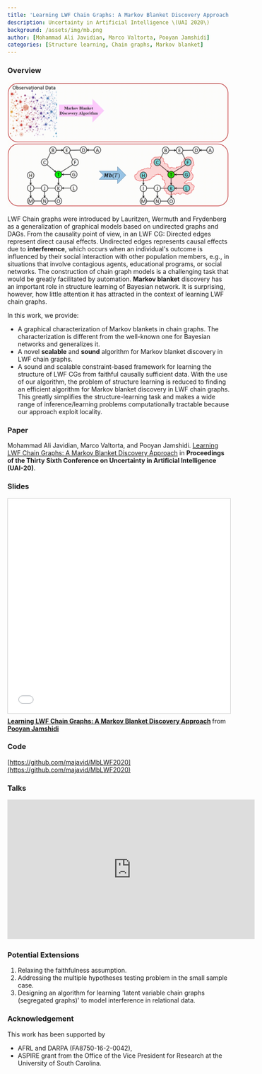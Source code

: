 ```yaml
---
title: 'Learning LWF Chain Graphs: A Markov Blanket Discovery Approach'
description: Uncertainty in Artificial Intelligence \(UAI 2020\) 
background: /assets/img/mb.png
author: [Mohammad Ali Javidian, Marco Valtorta, Pooyan Jamshidi]
categories: [Structure learning, Chain graphs, Markov blanket]
---
```


### Overview
![Alt Text](https://raw.githubusercontent.com/majavid/structurelearning/master/assets/img/mbcg.gif)

LWF Chain graphs were introduced by Lauritzen, Wermuth and Frydenberg as a generalization of graphical models based on undirected graphs and DAGs. From the causality point of view, in an LWF CG: Directed edges represent direct causal effects. Undirected edges represents causal effects due to **interference**, which occurs when an individual's outcome is influenced by their social interaction with other population members, e.g., in situations that involve contagious agents, educational programs, or social networks. The construction of chain graph models is a challenging task that would be greatly facilitated by automation. **Markov blanket** discovery has an important role in structure learning of Bayesian network. It is surprising, however, how little attention it has attracted in the context of learning LWF chain graphs. 

In this work, we provide:
* A graphical characterization of Markov blankets in chain graphs. The characterization is different from the well-known one for Bayesian networks and generalizes it. 
* A novel **scalable** and **sound** algorithm for Markov blanket discovery in LWF chain graphs. 
* A sound and scalable constraint-based framework for learning the structure of LWF CGs from faithful causally sufficient data. 
With the use of our algorithm, the problem of structure learning is reduced to finding an efficient algorithm for Markov blanket discovery in LWF chain graphs. This greatly simplifies the structure-learning task and makes a wide range of inference/learning problems computationally tractable because our approach exploit locality. 

### Paper
Mohammad Ali Javidian, Marco Valtorta, and Pooyan Jamshidi. [Learning LWF Chain Graphs: A Markov Blanket Discovery Approach](http://www.auai.org/uai2020/proceedings/446_main_paper.pdf) in **Proceedings of the Thirty Sixth Conference on Uncertainty in Artificial Intelligence (UAI-20)**.

### Slides

<iframe src="//www.slideshare.net/slideshow/embed_code/key/21aPZoiqWwYPsD" width="595" height="485" frameborder="0" marginwidth="0" marginheight="0" scrolling="no" style="border:1px solid #CCC; border-width:1px; margin-bottom:5px; max-width: 100%;" allowfullscreen> </iframe> <div style="margin-bottom:5px"> <strong> <a href="//www.slideshare.net/pooyanjamshidi/learning-lwf-chain-graphs-a-markov-blanket-discovery-approach" title="Learning LWF Chain Graphs: A Markov Blanket Discovery Approach" target="_blank">Learning LWF Chain Graphs: A Markov Blanket Discovery Approach</a> </strong> from <strong><a href="https://www.slideshare.net/pooyanjamshidi" target="_blank">Pooyan Jamshidi</a></strong> </div>

### Code
[https://github.com/majavid/MbLWF2020](https://github.com/majavid/MbLWF2020)

### Talks

<iframe width="560" height="315" src="https://www.youtube.com/embed/pBAhH-pcqMg" frameborder="0" allow="accelerometer; autoplay; encrypted-media; gyroscope; picture-in-picture" allowfullscreen></iframe>

### Potential Extensions
1. Relaxing the faithfulness assumption.
2. Addressing the multiple hypotheses testing problem in the small sample case.
3. Designing an algorithm for learning 'latent variable chain graphs \(segregated graphs\)' to model interference in relational data.

### Acknowledgement
This work has been supported by
- AFRL and DARPA \(FA8750\-16\-2\-0042\),
- ASPIRE grant from the Office of the Vice President for Research at the University of South Carolina.
